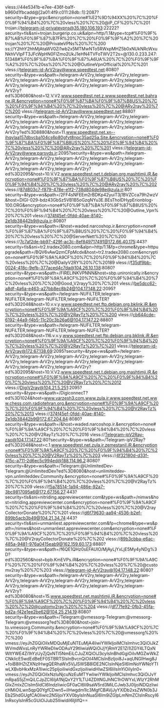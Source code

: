 
vless://44e5341b-e7ee-436f-ba1f-b960d1fbcadd@[2a01:4f9:c011:28db::1]:2087?security=&type=grpc&encryption=none#%E2%9D%94XX%20%7C%20%F0%9F%94%B4%20%7C%20vless%20%7C%20@iP_CF%20%7C%201
trojan://telegram-id-privatevpns@35.180.106.193:22222?security=tls&sni=trojan.burgerip.co.uk&alpn=http/1.1&type=tcp#%F0%9F%87%AB%F0%9F%87%B7FR%20%7C%20%F0%9F%9F%A2%20%7C%20trojan%20%7C%20@PrivateVPNs%20%7C%200
ss://Y2hhY2hhMjAtaWV0Zi1wb2x5MTMwNTo5RWxpMHZ5b0xNUkNRcWxuNkhVVlpFT3JFcWpHN0FlZmo2UkJ1eHN4TVFoTWV2T2s=@130.0.233.247:51348#%F0%9F%87%BA%F0%9F%87%A6UA%20%7C%20%F0%9F%9F%A2%20%7C%20ss%20%7C%20@OutlineVpnOfficial%20%7C%201
vless://telegram-id-ArV2ray@www.speedtest.net:8080?security=&type=ws&path=/telegram-ArV2ry,telegram-ArV2ry,telegram-ArV2ry,telegram-ArV2ry,telegram-ArV2ry,telegram-ArV2ry,telegram-ArV2ry,telegram-ArV2ry,telegram-ArV2ry,telegram-ArV2ry,telegram-ArV2ry?ed%3D8080&host=12.V.V2.www.speedtest.net.z.www.speedtest.net.bahrane.iR.&encryption=none#%F0%9F%87%BA%F0%9F%87%B8US%20%7C%20%F0%9F%94%B4%20%7C%20vless%20%7C%20@ARv2ray%20%7C%200
vless://telegram-id-ArV2ray@www.speedtest.net:8880?security=&type=ws&path=/telegram-ArV2ry,telegram-ArV2ry,telegram-ArV2ry,telegram-ArV2ry,telegram-ArV2ry,telegram-ArV2ry,telegram-ArV2ry,telegram-ArV2ry,telegram-ArV2ry,telegram-ArV2ry,telegram-ArV2ry?ed%3D8880&host=11.www.speedtest.net.xn--ihqvlaa157dbvcba104cs6p80gfvt8npc35ad25a.Site.&encryption=none#%F0%9F%87%BA%F0%9F%87%B8US%20%7C%20%F0%9F%94%B4%20%7C%20vless%20%7C%20@ARv2ray%20%7C%201
vless://telegram-id-ArV2ray@www.parsvds.ir:2095?security=&type=ws&path=/telegram-ArV2ry,telegram-ArV2ry,telegram-ArV2ry,telegram-ArV2ry,telegram-ArV2ry,telegram-ArV2ry,telegram-ArV2ry,telegram-ArV2ry,telegram-ArV2ry,telegram-ArV2ry,telegram-ArV2ry?ed%3D2095&host=10.V.V2.www.speedtest.net.t.debian.org.mashtimji.iR.&encryption=none#%F0%9F%87%BA%F0%9F%87%B8US%20%7C%20%F0%9F%94%B4%20%7C%20vless%20%7C%20@ARv2ray%20%7C%202
vless://87d803c7-f879-478e-e1f2-738d804de98e@zula.ir:80?security=&type=ws&path=/2FF4sNFEEm2rBDKp42yuiT3j1BVZCca79h2wzV&host=DIGI-029-bdz43GbSz5VB1B5oGzqNYu3E.BEsTholDHypErionblog-100.ORG&encryption=none#%F0%9F%87%BA%F0%9F%87%B8US%20%7C%20%F0%9F%94%B4%20%7C%20vless%20%7C%20@Outline_Vpn%20%7C%201
vless://374f45ef-0fdd-40ae-8140-2e1db38442b9@zula.ir:8080?security=&type=ws&path=/&host=waded.narcoshop.ir.&encryption=none#%F0%9F%87%BA%F0%9F%87%B8US%20%7C%20%F0%9F%94%B4%20%7C%20vless%20%7C%20@ServerNett%20%7C%200
vless://7c7af2de-bb97-429f-ac3c-8ef849717491@172.66.40.175:443?security=tls&sni=tr2.tradex2080.com&alpn=http/1.1&fp=chrome&type=httpupgrade&path=/BQV6vAwQzmCFpMcdx&host=tr2.tradex2080.com&encryption=none#%F0%9F%9A%A9CF%20%7C%20%F0%9F%94%B4%20%7C%20vless%20%7C%20@DailyV2RY%20%7C%20189
vless://f35df9bb-0024-418c-9efb-377aced4c7da@104.26.10.138:8080?security=&type=ws&path=/FIRELINKVPNNN&host=sbp.unironically.ir&encryption=none#%F0%9F%9A%A9CF%20%7C%20%F0%9F%94%B4%20%7C%20vless%20%7C%20@Good_V2rayy%20%7C%201
vless://be5dcc62-a8df-4a6a-e463-a27bb8ec8b24@104.17.148.22:2095?security=&type=ws&path=/telegram-NUFiLTER,telegram-NUFiLTER,telegram-NUFiLTER,telegram-NUFiLTER?ed%3D2048&host=10.v.v.y.www.speedtest.net.ftp.debian.org.bklink.iR.&encryption=none#%F0%9F%9A%A9CF%20%7C%20%F0%9F%94%B4%20%7C%20vless%20%7C%20@V2RayTz%20%7C%200
vless://cb644cde-6192-44a9-f4b5-11c20c3b26a6@104.17.147.22:8880?security=&type=ws&path=/telegram-NUFiLTER,telegram-NUFiLTER,telegram-NUFiLTER,telegram-NUFiLTER?ed%3D2048&host=116.v.v.y.www.speedtest.net.ftp.debian.org.bklink.iR.&encryption=none#%F0%9F%9A%A9CF%20%7C%20%F0%9F%94%B4%20%7C%20vless%20%7C%20@V2RayTz%20%7C%201
vless://telegram-id-ArV2ray@172.67.138.69:2095?security=&type=ws&path=/telegram-ArV2ry,telegram-ArV2ry,telegram-ArV2ry,telegram-ArV2ry,telegram-ArV2ry,telegram-ArV2ry,telegram-ArV2ry,telegram-ArV2ry,telegram-ArV2ry,telegram-ArV2ry,telegram-ArV2ry?ed%3D2095&host=10.V.V2.www.speedtest.net.t.debian.org.mashtimji.iR.&encryption=none#%F0%9F%9A%A9CF%20%7C%20%F0%9F%94%B4%20%7C%20vless%20%7C%20@V2RayTz%20%7C%2012
vless://DigiV2ray@104.21.5.251:2095?security=&type=ws&path=/DigiconnecT?ed%3D1024&host=www.varzesh3.com.www.zula.ir.www.speedtest.net.www.chess.com.radiotehran.org.&encryption=none#%F0%9F%9A%A9CF%20%7C%20%F0%9F%94%B4%20%7C%20vless%20%7C%20@V2RayTz%20%7C%2013
vless://374f45ef-0fdd-40ae-8140-2e1db38442b9@172.67.204.84:8080?security=&type=ws&path=/&host=waded.narcoshop.ir.&encryption=none#%F0%9F%9A%A9CF%20%7C%20%F0%9F%94%B4%20%7C%20vless%20%7C%20@V2RayTz%20%7C%2016
vless://Telegram-ipV2Ray-zao@104.17.147.22:80?security=&type=ws&path=/Telegram-ipV2Ray?ed%3D2048&host=c.1.www.speedtest.net.zula.ir.zemestanil.iR.&encryption=none#%F0%9F%9A%A9CF%20%7C%20%F0%9F%94%B4%20%7C%20vless%20%7C%20@V2RayTz%20%7C%203
vless://4f32180d-d33f-415c-a711-2d6ec5c994ed@188.114.96.2:8080?security=&type=ws&path=/Telegram:@UnlimitedDev-Telegram:@UnlimitedDev?ed%3D8080&host=unlimiteddev-vpn.unlimiteddev.Community.&encryption=none#%F0%9F%9A%A9CF%20%7C%20%F0%9F%94%B4%20%7C%20vless%20%7C%20@V2RayTz%20%7C%209
vless://f5a78514-1a94-486e-92a7-3bc9817095a6@172.67.156.27:443?security=tls&sni=nitriding.appreviewcenter.com&type=ws&path=/nimws&host=nitriding.appreviewcenter.com&encryption=none#%F0%9F%9A%A9CF%20%7C%20%F0%9F%94%B4%20%7C%20vless%20%7C%20@V2rayCollectorDonate%20%7C%201
vless://d6f79630-aa94-4536-b2ef-899b5acb3b49@104.21.34.74:443?security=tls&sni=unmanliest.appreviewcenter.com&fp=chrome&type=ws&path=/nimws&host=unmanliest.appreviewcenter.com&encryption=none#%F0%9F%9A%A9CF%20%7C%20%F0%9F%94%B4%20%7C%20vless%20%7C%20@V2rayCollectorDonate%20%7C%202
vless://89b3cbba-e6ac-485a-9481-976a0415eab9@162.159.60.173:8880?security=&type=ws&path=/f6QE1QHz0sEFAUIO/MjAyLjYxLjE5My4yNDg%3D?ed%3D2560&host=bpb.KmEVPs.iR&encryption=none#%F0%9F%9A%A9CF%20%7C%20%F0%9F%94%B4%20%7C%20vless%20%7C%20@customv2ray%20%7C%203
vless://telegram-id-ArV2ray@104.17.148.22:8080?security=&type=ws&path=/telegram-ArV2ry,telegram-ArV2ry,telegram-ArV2ry,telegram-ArV2ry,telegram-ArV2ry,telegram-ArV2ry,telegram-ArV2ry,telegram-ArV2ry,telegram-ArV2ry,telegram-ArV2ry,telegram-ArV2ry?ed%3D8080&host=15.www.speedtest.net.mashtimji.iR.&encryption=none#%F0%9F%9A%A9CF%20%7C%20%F0%9F%94%B4%20%7C%20vless%20%7C%20@customv2ray%20%7C%204
vless://df77fe92-0fb3-45fa-bd2a-f42e1ee2be62@104.25.214.19:8080?security=&type=ws&path=/Telegram:@vmessorg-Telegram:@vmessorg-Telegram:@vmessorg?ed%3D8080&host=join-to.vmessorg.Community.&encryption=none#%F0%9F%9A%A9CF%20%7C%20%F0%9F%94%B4%20%7C%20vless%20%7C%20@vmessorg%20%7C%200
vmess://eyJhZGQiOiIxMDQuMjEuNTEuMjA4IiwiYWlkIjoiMCIsImhvc3QiOiJkZWVmdWxsLnRyYWRleDIwODAuY29tIiwiaWQiOiJjYjRmY2E1Zi1lZGY4LTQxNWItYWE4Zi1hYzUyZjQxNTI5NmEiLCJuZXQiOiJ3cyIsInBhdGgiOiIvMGZwWkZCNklicE5wdEdBeEF0STBRTSIsInBvcnQiOiI4MCIsInBzIjoi8J+aqUNGIHwg8J+foiB8IHZtZXNzIHwgQERhaWx5VjJSWSB8IDE2NCIsInNjeSI6ImNoYWNoYTIwLXBvbHkxMzA1Iiwic25pIjoiIiwidGxzIjoiIiwidHlwZSI6IiIsInYiOiIyIn0=
vmess://eyJhZGQiOiIxNzIuNjcuNzEuMTYwIiwiYWlkIjoiMCIsImhvc3QiOiJvYmRpaS5jZmQiLCJpZCI6IjA1NjQxY2Y1LTU4ZDItNGJhNC1hOWYxLWIzY2RhMGIxZmIxZCIsIm5ldCI6IndzIiwicGF0aCI6Ii9saW5rd3MiLCJwb3J0IjoiNDQzIiwicHMiOiLwn5qpQ0YgfCDwn5+iIHwgdm1lc3MgfCBAVjJyYXlDb2xsZWN0b3JEb25hdGUgfCA0Iiwic2N5IjoiYXV0byIsInNuaSI6Im9iZGlpLmNmZCIsInRscyI6InRscyIsInR5cGUiOiJub25lIiwidiI6IjIifQ==
